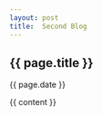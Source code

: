 ```yaml
---
layout: post
title:  Second Blog
---
```


<h2 class="spacing">{{ page.title }}</h2>
<p>{{ page.date }}</p>


{{ content }}
